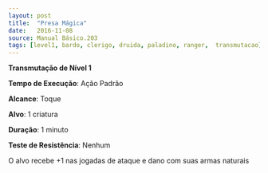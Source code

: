 ```yaml
---
layout: post
title:  "Presa Mágica"
date:   2016-11-08
source: Manual Básico.203
tags: [level1, bardo, clerigo, druida, paladino, ranger,  transmutacao]
---
```


**Transmutação de Nível 1**

**Tempo de Execução**: Ação Padrão

**Alcance**: Toque

**Alvo**: 1 criatura

**Duração**: 1 minuto

**Teste de Resistência**: Nenhum

O alvo recebe +1 nas jogadas de ataque e dano com suas armas naturais